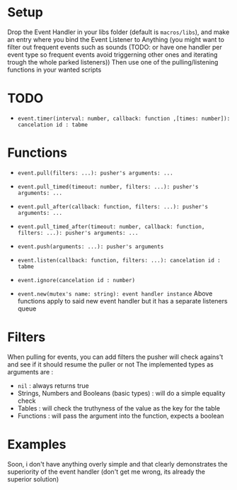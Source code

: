 # Setup
Drop the Event Handler in your libs folder (default is `macros/libs`), and make an entry where you bind the Event Listener to Anything (you might want to filter out frequent events such as sounds (TODO: or have one handler per event type so frequent events avoid triggerning other ones and iterating trough the whole parked listeners))
Then use one of the pulling/listening functions in your wanted scripts

# TODO
* `event.timer(interval: number, callback: function ,[times: number]): cancelation id : tabme`

# Functions
* `event.pull(filters: ...): pusher's arguments: ...`
* `event.pull_timed(timeout: number, filters: ...): pusher's arguments: ...`
* `event.pull_after(callback: function, filters: ...): pusher's arguments: ...`
* `event.pull_timed_after(timeout: number, callback: function, filters: ...): pusher's arguments: ...`
* `event.push(arguments: ...): pusher's arguments`
* `event.listen(callback: function, filters: ...): cancelation id : tabme`
* `event.ignore(cancelation id : number)`

* `event.new(mutex's name: string): event handler instance`
Above functions apply to said new event handler but it has a separate listeners queue

# Filters
When pulling for events, you can add filters the pusher will check agains't and see if it should resume the puller or not
The implemented types as arguments are :
* `nil` : always returns true
* Strings, Numbers and Booleans (basic types) : will do a simple equality check
* Tables : will check the truthyness of the value as the key for the table
* Functions : will pass the argument into the function, expects a boolean

# Examples
Soon, i don't have anything overly simple and that clearly demonstrates the superiority of the event handler (don't get me wrong, its already the superior solution)
